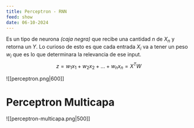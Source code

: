 ```yaml
---
title: Perceptron - RNN
feed: show
date: 06-10-2024
---
```


Es un tipo de neurona *(caja negra)* que recibe una cantidad $n$ de $X_n$ y retorna un $Y$. Lo curioso de esto es que cada entrada $X_i$ va a tener un peso $w_i$ que es lo que determinara la relevancia de ese input.
$$z=w_1 x_1 + w_2 x_2 + ... + w_n x_n = X^T W$$

![[perceptron.png|600]]

# Perceptron Multicapa

![[perceptron-multicapa.png|500]]



